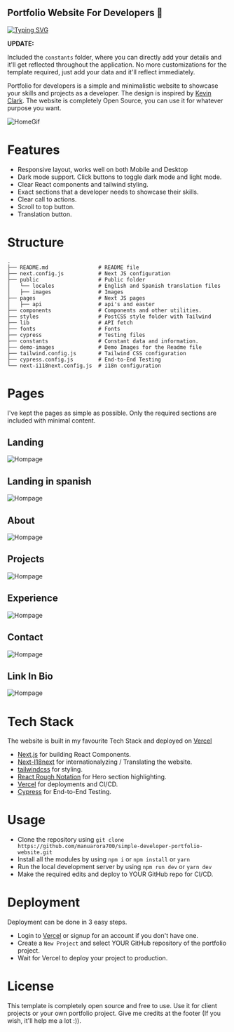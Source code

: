 ## Portfolio Website For Developers 💯

[![Typing SVG](https://readme-typing-svg.herokuapp.com?color=28ADE7&lines=Personal+Garden;Internet+Hub;Portfolio+Site)](https://git.io/typing-svg)

**UPDATE:**

 Included the `constants` folder, where you can directly add your details and it'll get reflected throughout the application. No more customizations for the template required, just add your data and it'll reflect immediately.

Portfolio for developers is a simple and minimalistic website to showcase your skills and projects as a developer. The design is inspired by [Kevin Clark](https://kevinclark.ca). The website is completely Open Source, you can use it for whatever purpose you want.

![HomeGif](https://github.com/lertsoft/NEXTjs-personal/blob/main/demo-images/websitegif.gif)

# Features

- Responsive layout, works well on both Mobile and Desktop
- Dark mode support. Click buttons to toggle dark mode and light mode.
- Clear React components and tailwind styling.
- Exact sections that a developer needs to showcase their skills.
- Clear call to actions.
- Scroll to top button.
- Translation button.

# Structure

```
.
├── README.md                # README file
├── next.config.js           # Next JS configuration
├── public                   # Public folder
│   └── locales              # English and Spanish translation files
│   ├── images               # Images
├── pages                    # Next JS pages
│   ├── api                  # api's and easter
├── components               # Components and other utilities.
├── styles                   # PostCSS style folder with Tailwind
├── lib                      # API fetch
├── fonts                    # Fonts
├── cypress                  # Testing files
├── constants                # Constant data and information.
├── demo-images              # Demo Images for the Readme file
├── tailwind.config.js       # Tailwind CSS configuration
├── cypress.config.js        # End-to-End Testing
└── next-i118next.config.js  # i18n configuration
```

# Pages

I've kept the pages as simple as possible. Only the required sections are included with minimal content.

## Landing

![Hompage](https://github.com/lertsoft/NEXTjs-personal/blob/main/demo-images/home.png)

## Landing in spanish

![Hompage](https://github.com/lertsoft/NEXTjs-personal/blob/main/demo-images/home_es.png)

## About

![Hompage](https://github.com/lertsoft/NEXTjs-personal/blob/main/demo-images/about.png)

## Projects

![Hompage](https://github.com/lertsoft/NEXTjs-personal/blob/main/demo-images/projects.png)

## Experience

![Hompage](https://github.com/lertsoft/NEXTjs-personal/blob/main/demo-images/experience.png)

## Contact

![Hompage](https://github.com/lertsoft/NEXTjs-personal/blob/main/demo-images/contact.png)

## Link In Bio

![Hompage](https://github.com/lertsoft/NEXTjs-personal/blob/main/demo-images/linkIn.jpg)

# Tech Stack

The website is built in my favourite Tech Stack and deployed on [Vercel](https://vercel.com)

- [Next.js](https://nextjs.org) for building React Components.
- [Next-I18next](https://github.com/isaachinman/next-i18next) for internationalyzing / Translating the website.
- [tailwindcss](https://tailwindcss.com) for styling.
- [React Rough Notation](https://roughnotation.com) for Hero section highlighting.
- [Vercel](https://vercel.com) for deployments and CI/CD.
- [Cypress](https://go.cypress.io) for End-to-End Testing.

# Usage

- Clone the repository using `git clone https://github.com/manuarora700/simple-developer-portfolio-website.git`
- Install all the modules by using `npm i` or `npm install` or `yarn`
- Run the local development server by using `npm run dev` or `yarn dev`
- Make the required edits and deploy to YOUR GitHub repo for CI/CD.

# Deployment

Deployment can be done in 3 easy steps.

- Login to [Vercel](https://vercel.com) or signup for an account if you don't have one.
- Create a `New Project` and select YOUR GitHub repository of the portfolio project.
- Wait for Vercel to deploy your project to production.

# License

This template is completely open source and free to use. Use it for client projects or your own portfolio project. Give me credits at the footer (If you wish, it'll help me a lot :)).

